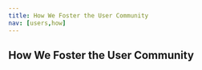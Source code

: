 ```yaml
---
title: How We Foster the User Community
nav: [users,how]
---
```


## How We Foster the User Community ##
